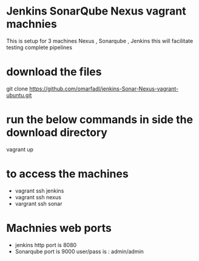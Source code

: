 # Jenkins SonarQube Nexus vagrant machnies
This is setup for 3 machines Nexus , Sonarqube , Jenkins 
this will facilitate testing complete pipelines 

# download the files 

git clone https://github.com/omarfadl/jenkins-Sonar-Nexus-vagrant-ubuntu.git

# run the below commands in side the download directory 
vagrant up 

# to access the machines 
- vagrant ssh jenkins
- vagrant ssh nexus 
- vargrant ssh sonar

# Machnies web ports 
- jenkins http port is 8080 
- Sonarqube port is 9000 user/pass is : admin/admin

